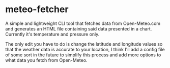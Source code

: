 # meteo-fetcher

A simple and lightweight CLI tool that fetches data from Open-Meteo.com and generates an HTML file containing said data presented in a chart.
Currently it's temperature and pressure only.

The only edit you have to do is change the latitude and longitude values so that the weather data is accurate to your location,
I think I'll add a config file of some sort in the future to simplify this process and add more options to what data you fetch from Open-Meteo.
